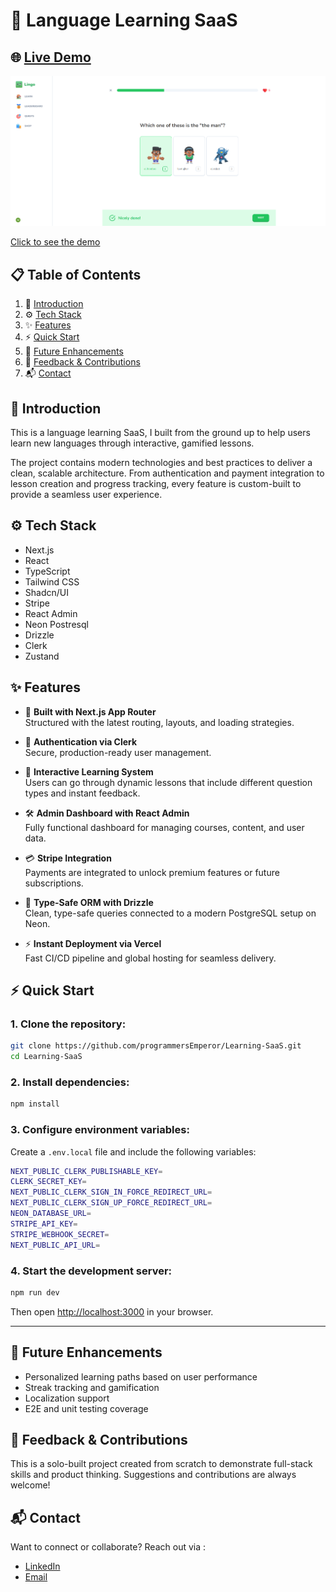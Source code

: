 # 🧠 Language Learning SaaS

## 🌐 [Live Demo](duolingo-saas.vercel.app)
<a href="https://duolingo-saas.vercel.app">
  <img src="public/readme.png" />
  <p>Click to see the demo</p>
</a>



## 📋 Table of Contents

1. 📌 [Introduction](#-introduction)
2. ⚙️ [Tech Stack](#️-tech-stack)
3. ✨ [Features](#-features)
4. ⚡ [Quick Start](#-quick-start)
5. 🚧 [Future Enhancements](#-future-enhancements)
6. 🙌 [Feedback & Contributions](#-feedback--contributions)
7. 📬 [Contact](#-contact)



## 📌 Introduction

This is a language learning SaaS, I built from the ground up to help users learn new languages through interactive, gamified lessons.

The project contains modern technologies and best practices to deliver a clean, scalable architecture. From authentication and payment integration to lesson creation and progress tracking, every feature is custom-built to provide a seamless user experience.



## ⚙️ Tech Stack

- Next.js
- React
- TypeScript
- Tailwind CSS
- Shadcn/UI
- Stripe
- React Admin
- Neon Postresql
- Drizzle
- Clerk
- Zustand



## ✨ Features

- 🚀 **Built with Next.js App Router**  
  Structured with the latest routing, layouts, and loading strategies.

- 👤 **Authentication via Clerk**  
  Secure, production-ready user management.

- 🧠 **Interactive Learning System**  
  Users can go through dynamic lessons that include different question types and instant feedback.

- 🛠️ **Admin Dashboard with React Admin**  
  Fully functional dashboard for managing courses, content, and user data.

- 💳 **Stripe Integration**  
  Payments are integrated to unlock premium features or future subscriptions.

- 🧾 **Type-Safe ORM with Drizzle**  
  Clean, type-safe queries connected to a modern PostgreSQL setup on Neon.

- ⚡ **Instant Deployment via Vercel**  
  Fast CI/CD pipeline and global hosting for seamless delivery.


## ⚡ Quick Start

### 1. Clone the repository:

```bash
git clone https://github.com/programmersEmperor/Learning-SaaS.git
cd Learning-SaaS
```

### 2. Install dependencies:

```bash
npm install
```

### 3. Configure environment variables:

Create a `.env.local` file and include the following variables:

```bash
NEXT_PUBLIC_CLERK_PUBLISHABLE_KEY=
CLERK_SECRET_KEY=
NEXT_PUBLIC_CLERK_SIGN_IN_FORCE_REDIRECT_URL=
NEXT_PUBLIC_CLERK_SIGN_UP_FORCE_REDIRECT_URL=
NEON_DATABASE_URL=
STRIPE_API_KEY=
STRIPE_WEBHOOK_SECRET=
NEXT_PUBLIC_API_URL=
```

### 4. Start the development server:

```bash
npm run dev
```

Then open [http://localhost:3000](http://localhost:3000) in your browser.

---

## 🚧 Future Enhancements

- Personalized learning paths based on user performance  
- Streak tracking and gamification  
- Localization support  
- E2E and unit testing coverage  



## 🙌 Feedback & Contributions

This is a solo-built project created from scratch to demonstrate full-stack skills and product thinking. Suggestions and contributions are always welcome!



## 📬 Contact

Want to connect or collaborate? Reach out via :
- [LinkedIn](https://linkedin.com/in/mutasim-al-mualimi) 
- [Email](mailto:mutasim.business2020@gmail.com)
